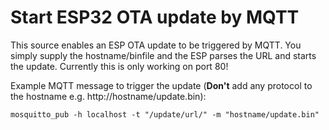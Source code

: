 # Start ESP32 OTA update by MQTT

This source enables an ESP OTA update to be triggered by MQTT.
You simply supply the hostname/binfile and the ESP parses the URL and starts the update.
Currently this is only working on port 80!


Example MQTT message to trigger the update (**Don't** add any protocol to the hostname e.g. http://hostname/update.bin):

```
mosquitto_pub -h localhost -t "/update/url/" -m "hostname/update.bin"
```